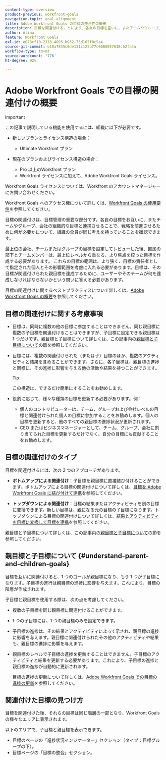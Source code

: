 ```yaml
---
content-type: overview
product-previous: workfront-goals
navigation-topic: goal-alignment
title: Adobe Workfront Goals の目標の整合性の概要
description: 目標を関連付けることにより、各自の目標を互いに、またチームやグループ、会社の組織的な目標と連携させることで、組織の全員が達成すべきことについて同じ考えを持っていることを確認します。
author: Alina
feature: Workfront Goals
exl-id: e073cf10-2333-4095-b932-73d105f0c5a4
source-git-commit: b18a7835c6de131c125b77c6688057638c62fa4a
workflow-type: tm+mt
source-wordcount: '776'
ht-degree: 92%

---
```


# Adobe Workfront Goals での目標の関連付けの概要

<!--Audited P&P only: 4/2025-->

>[!IMPORTANT]
>
>この記事で説明している機能を使用するには、組織に以下が必要です。
>
>* 新しいプランとライセンス構造の場合：
>
>   * Ultimate Workfront プラン
>    
>* 現在のプランおよびライセンス構造の場合：
>
>   * Pro 以上のWorkfront プラン
>   * Workfront ライセンスに加えて、Adobe Workfront Goals ライセンス。
>
>Workfront Goals ライセンスについては、Workfront のアカウントマネージャーにお問い合わせください。
> 
>Workfront Goals へのアクセス権について詳しくは、[Workfront Goals の使用要件](/help/quicksilver/workfront-goals/goal-management/access-needed-for-wf-goals.md)を参照してください。


目標の関連付けは、目標管理の重要な部分です。各自の目標をお互いに、またチームやグループ、会社の組織的な目標と連携させることで、戦略を前進させるために何が必要かについて、組織の全員が同じ考えを持っていることを確認できます。

最上位の会社、チームまたはグループの目標を設定してレビューした後、直属の部下とチームメンバーは、最上位レベルから重なる、より焦点を絞った目標を作成する必要があります。 これらの目標の範囲は、より狭く、目標の責任者として指定された個人とその影響範囲を考慮に入れる必要があります。目標は、その目標が関連付けられた親目標を達成するために、ユーザーやそのチームが何を達成しなければならないかという問いに答える必要があります。

目標の関連付けに関するベストプラクティスについて詳しくは、[Adobe Workfront Goals の概要](../../workfront-goals/goal-management/getting-started-with-wf-goals.md)を参照してください。

## 目標の関連付けに関する考慮事項

* 目標は、同時に複数の他の目標に参加することはできません。同じ親目標に複数の子目標を関連付けることはできますが、子目標に設定できる親目標は 1 つだけです。親目標と子目標について詳しくは、この記事内の[親目標と子目標について](#understand-parent-and-children-goals)の節を参照してください。
* 目標には、複数の関連付けられた（または子）目標のほか、複数のアクティビティと結果を含めることができます。さらに、各子目標は、親目標の進捗と同様に、その進捗に影響を与える他の活動や結果を持つことができます。

  >[!TIP]
  >
  >この構造は、できるだけ簡単にすることをお勧めします。

* 役割に応じて、様々な種類の目標を更新する必要があります。例：

   * 個人のコントリビューターは、チーム、グループおよび会社レベルの目標と関連付けられた個人の目標に参加することをお勧めします。個人の目標を更新すると、他のすべての親目標の進捗状況が更新されます。
   * CEO またはビジネスマネージャーとして、チーム、グループ、会社に割り当てられた目標を更新するだけでなく、自分の目標にも貢献することをお勧めします。

## 目標の関連付けのタイプ

目標を関連付けるには、次の 2 つのアプローチがあります。

* **ボトムアップによる関連付け**：子目標を親目標に直接結び付けることができます。ボトムアップによる目標の関連付けについて詳しくは、[目標を Adobe Workfront Goals に結び付けて連携](../../workfront-goals/goal-alignment/align-goals-by-connecting-them.md)を参照してください。

* **トップダウンによる関連付け**：目標の結果またはアクティビティを別の目標に変換できます。新しい目標は、親になる元の目標の子目標になります。トップダウンによる目標の関連付けについて詳しくは、[結果とアクティビティを目標に変換して目標を連携](../../workfront-goals/goal-alignment/align-goals-by-converting-results-activities.md)を参照してください。

親目標と子目標について詳しくは、この記事内の[親目標と子目標について](#understand-parent-and-children-goals)の節を参照してください。

## 親目標と子目標について {#understand-parent-and-children-goals}

目標を互いに関連付けると、1 つのゴールが親目標になり、もう 1 つが子目標になります。子目標の進行は親目標の進捗に影響を与えます。これにより、目標の階層が作成されます。

子目標と親目標を使用する際は、次の点を考慮してください。

* 複数の子目標を同じ親目標に関連付けることができます。
* 1 つの子目標には、1 つの親目標のみを設定できます。
* 子目標の進捗は、その結果とアクティビティによって示され、親目標の進捗に影響を与えます。親目標に関連付けられたその他のアクティビティや結果も、親目標の進捗に影響を与えます。
* 親目標のレベルで子目標の進捗を更新することはできません。子目標のアクティビティと結果を更新する必要があります。これにより、子目標の進捗と親目標の進捗が自動的に更新されます。

  目標の進捗の更新について詳しくは、[Adobe Workfront Goals での目標の進捗の更新](../../workfront-goals/goal-review-and-workfront-goals-sections/check-in-goals.md)を参照してください。

## 関連付けた目標の見つけ方

目標を関連付けた後、それらの目標は同じ階層の一部となり、Workfront Goals の様々なエリアに表示されます。

<!--
* In the Production enviroment, you can view children and parent goals in the following areas:

    * The Goal Details panel
    * Goal List
    * Goal Alignment section
    * Check-in section
    * Pulse section
    * You can view all the parent goals of a goal in the Goal Hierarchy field of a Project or Goal report.
-->
以下のエリアで、子目標と親目標を表示できます。

* 目標のページの「進捗状況インジケーター」セクション（タイプ：目標グループの下）。
* 目標ページの「目標の整合」セクション。




